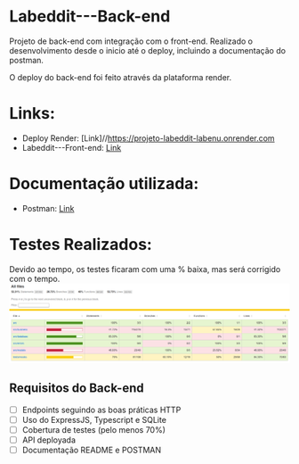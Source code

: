 # Labeddit---Back-end

Projeto de back-end com integração com o front-end.
Realizado o desenvolvimento desde o inicio até o deploy, incluindo a documentação do postman.

O deploy do back-end foi feito através da plataforma render.

# Links:

- Deploy Render: [Link]//https://projeto-labeddit-labenu.onrender.com
- Labeddit---Front-end: [Link](https://github.com/Mascariep/Labeddit---Front-end)

# Documentação utilizada:

- Postman: [Link](https://documenter.getpostman.com/view/24460686/2s93JzKfZR)

# Testes Realizados:

Devido ao tempo, os testes ficaram com uma % baixa, mas será corrigido com o tempo.
![Preview](./img/coverage-test.png)

## Requisitos do Back-end

- [ ]  Endpoints seguindo as boas práticas HTTP
- [ ]  Uso do ExpressJS, Typescript e SQLite
- [ ]  Cobertura de testes (pelo menos 70%)
- [ ]  API deployada
- [ ]  Documentação README e POSTMAN